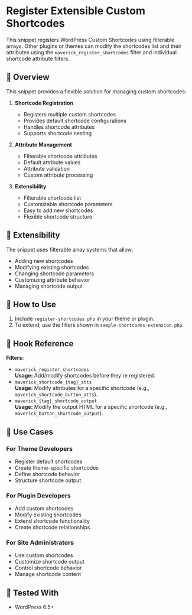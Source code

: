 # Register Extensible Custom Shortcodes

This snippet registers WordPress Custom Shortcodes using filterable arrays. Other plugins or themes can modify the shortcodes list and their attributes using the `maverick_register_shortcodes` filter and individual shortcode attribute filters.

## 📌 Overview

This snippet provides a flexible solution for managing custom shortcodes:

1. **Shortcode Registration**

   - Registers multiple custom shortcodes
   - Provides default shortcode configurations
   - Handles shortcode attributes
   - Supports shortcode nesting

2. **Attribute Management**

   - Filterable shortcode attributes
   - Default attribute values
   - Attribute validation
   - Custom attribute processing

3. **Extensibility**
   - Filterable shortcode list
   - Customizable shortcode parameters
   - Easy to add new shortcodes
   - Flexible shortcode structure

## 🔄 Extensibility

The snippet uses filterable array systems that allow:

- Adding new shortcodes
- Modifying existing shortcodes
- Changing shortcode parameters
- Customizing attribute behavior
- Managing shortcode output

## 📌 How to Use

1. Include `register-shortcodes.php` in your theme or plugin.
2. To extend, use the filters shown in `sample-shortcodes-extension.php`.

## 🔄 Hook Reference

**Filters:**

- `maverick_register_shortcodes`  
  **Usage:** Add/modify shortcodes before they're registered.
- `maverick_shortcode_{tag}_atts`  
  **Usage:** Modify attributes for a specific shortcode (e.g., `maverick_shortcode_button_atts`).
- `maverick_{tag}_shortcode_output`  
  **Usage:** Modify the output HTML for a specific shortcode (e.g., `maverick_button_shortcode_output`).

## 🎯 Use Cases

### For Theme Developers

- Register default shortcodes
- Create theme-specific shortcodes
- Define shortcode behavior
- Structure shortcode output

### For Plugin Developers

- Add custom shortcodes
- Modify existing shortcodes
- Extend shortcode functionality
- Create shortcode relationships

### For Site Administrators

- Use custom shortcodes
- Customize shortcode output
- Control shortcode behavior
- Manage shortcode content

## 🧪 Tested With

- WordPress 6.5+
